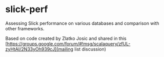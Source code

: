 slick-perf
==========

Assessing Slick performance on various databases and comparison with other frameworks.

Based on code created by Zlatko Josic and shared in this
[https://groups.google.com/forum/#!msg/scalaquery/zfUL-zyHtAI/2N33yOh939cJ](mailing list discussion)